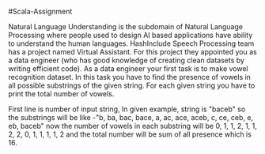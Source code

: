 #Scala-Assignment

Natural Language Understanding is the subdomain of Natural Language Processing where people used to design AI based applications have ability to understand the human languages. HashInclude Speech Processing team has a project named Virtual Assistant. For this project they appointed you as a data engineer (who has good knowledge of creating clean datasets by writing efficient code). As a data engineer your first task is to make vowel recognition dataset. In this task you have to find the presence of vowels in all possible substrings of the given string. For each given string you have to print the total number of vowels.

First line is number of input string, In given example, string is "baceb" so the substrings will be like -"b, ba, bac, bace, a, ac, ace, aceb, c, ce, ceb, e, eb, baceb" now the number of vowels in each substring will be 0, 1, 1, 2, 1, 1, 2, 2, 0, 1, 1, 1, 1, 2 and the total number will be sum of all presence which is 16.
